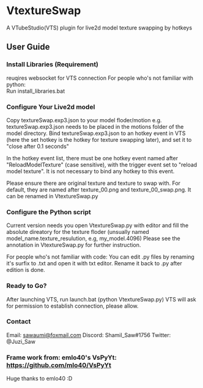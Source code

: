 # VtextureSwap

A VTubeStudio(VTS) plugin for live2d model texture swapping by hotkeys

## User Guide

### Install Libraries (Requirement)<br/>
reuqires websocket for VTS connection
For people who's not familiar with python:<br/>
Run install_libraries.bat<br/>

### Configure Your Live2d model<br/>
Copy textureSwap.exp3.json to your model floder/motion e.g.
textureSwap.exp3.json needs to be placed in the motions folder of the model directory.
Bind textureSwap.exp3.json to an hotkey event in VTS (here the set hotkey is the hotkey for texture swapping later),
and set it to "close after 0.1 seconds"<br/>

In the hotkey event list, there must be one hotkey event named after "ReloadModelTexture" (case sensitive),
with the trigger event set to "reload model texture".
It is not necessary to bind any hotkey to this event.<br/>

Please ensure there are original texture and texture to swap with.
For default, they are named after texture_00.png and texture_00_swap.png.
It can be renamed in VtextureSwap.py<br/>

### Configure the Python script<br/>
Current version needs you open VtextureSwap.py with editor and fill the absolute direatory for the texture floder 
(unsually named model_name.texture_resulution, e.g, my_model.4096)
Please see the annotation in VtextureSwap.py for further instruction.

For people who's not familiar with code:
You can edit .py files by renaming it's surfix to .txt and open it with txt editor.
Rename it back to .py after edition is done.<br/>

### Ready to Go?<br/>
After launching VTS, run launch.bat (python VtextureSwap.py)
VTS will ask for permission to establish connection, please allow.<br/>

### Contact
Email: sawaumi@foxmail.com 
Discord: Shamil_Saw#1756
Twitter: @Juzi_Saw

### Frame work from: emlo40's VsPyYt: https://github.com/mlo40/VsPyYt
Huge thanks to emlo40 :D
